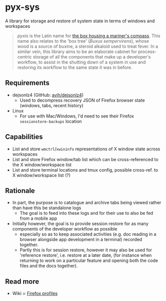 # pyx-sys

A library for storage and restore of system state in terms of windows and workspaces

> _pyxis_ is the Latin name for [the box housing a mariner's compass](https://www.constellationsofwords.com/Constellations/Pyxis.htm).
> This name also relates to the 'box tree' (_Buxus sempervirens_), whose wood is a source of buxine, a steroid alkaloid used to treat fever.
> In a similar vein, this library aims to be an elaborate cabinet for process-centric storage of all the components that make up a
> developer's workflow, to assist in the shutting down of a system in use and restoring its workflow to the same state it was in before.

## Requirements

- dejsonlz4 (GitHub: [avih/dejsonlz4](https://github.com/avih/dejsonlz4))
  - Used to decompress recovery JSON of Firefox browser state (windows, tabs, recent history)
- Linux
  - For use with Mac/Windows, I'd need to see their Firefox `sessionstore-backups` location

## Capabilities

- List and store `wmctrl`/`xwininfo` representations of X window state across workspaces
- List and store Firefox window/tab list which can be cross-referenced to the X window/workspace list
- List and store terminal locations and tmux config, possible cross-ref. to X window/workspace list (?)

## Rationale

- In part, the purpose is to catalogue and archive tabs being viewed rather than have this be standalone logs
  - The goal is to feed into these logs and for their use to also be fed from a mobile app
- Initially however, the goal is to provide session restore for as many components of the developer workflow as possible
  - especially so as to keep associated activities (e.g. doc reading in a browser alongside app development in a terminal)
    recorded together.
  - Partly this is for session restore, however it may also be used for 'reference restore', i.e. restore at a later date,
    (for instance when returning to work on a particular feature and opening both the code files and the docs together).

## Read more

- Wiki ⠶ [Firefox profiles](wiki/Firefox_profiles.md)
